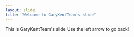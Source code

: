 ```yaml
---
layout: slide
title: "Welcome to GaryKentTeam's slide"
---
```

This is GaryKentTeam's slide
Use the left arrow to go back!
